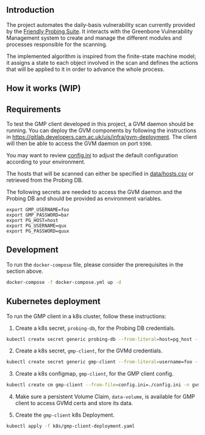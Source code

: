 ## Introduction
The project automates the daily-basis vulnerability scan currently provided by
the [Friendly Probing Suite](https://gitlab.developers.cam.ac.uk/uis/infra/probing).
It interacts with the Greenbone Vulnerability Management system to create and manage
the different modules and processes responsible for the scanning.

The implemented algorithm is inspired from the finite-state machine model; it assigns
a state to each object involved in the scan and defines the actions that will be
applied to it in order to advance the whole process.

## How it works (WIP)

## Requirements
To test the GMP client developed in this project, a GVM daemon should be running.
You can deploy the GVM components by following the instructions in
https://gitlab.developers.cam.ac.uk/uis/infra/gvm-deployment. The client will
then be able to access the GVM daemon on port `9390`.

You may want to review [config.ini](./config.ini) to adjust the default configuration
according to your environment. 

The hosts that will be scanned can either be specified in 
[data/hosts.csv](./data/hosts.csv) or retrieved from the Probing DB.

The following secrets are needed to access the GVM daemon and the Probing DB
and should be provided as environment variables.
```env
export GMP_USERNAME=foo
export GMP_PASSWORD=bar
export PG_HOST=host
export PG_USERNAME=qux
export PG_PASSWORD=quux
```

## Development
To run the `docker-compose` file, please consider the prerequisites in the section above.

```bash
docker-compose -f docker-compose.yml up -d
```

## Kubernetes deployment
To run the GMP client in a k8s cluster, follow these instructions:

1. Create a k8s secret, `probing-db`, for the Probing DB credentials.
```bash
kubectl create secret generic probing-db --from-literal=host=pg_host --from-literal=username=foo --from-literal=password=bar -n gvm
```
2. Create a k8s secret, `gmp-client`, for the GVMd credentials.
```bash
kubectl create secret generic gmp-client --from-literal=username=foo --from-literal=password=bar -n gvm
```
3. Create a k8s configmap, `gmp-client`, for the GMP client config.
```bash
kubectl create cm gmp-client --from-file=config.ini=./config.ini -n gvm
```

4. Make sure a persistent Volume Claim, `data-volume`,  is available for GMP client
to access GVMd certs and store its data.

4. Create the `gmp-client` k8s Deployment.
```bash
kubectl apply -f k8s/gmp-client-deployment.yaml
```
